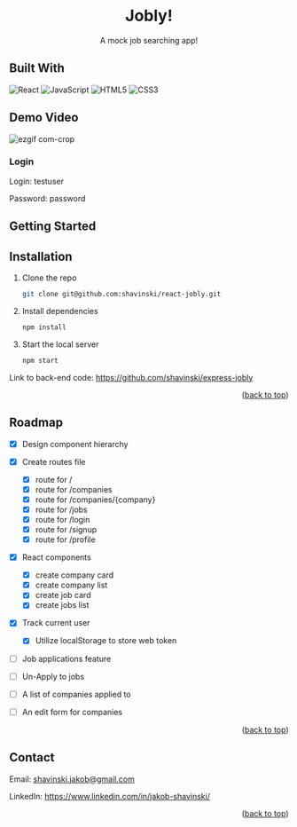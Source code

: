 <a name="readme-top"></a>

<!-- PROJECT HEADER-->
<br />
<div align="center">
  <h1 align="center">
    Jobly!
  </h1>
  <p>A mock job searching app!</p>
</div>


## Built With

![React](https://img.shields.io/badge/react-%2320232a.svg?style=for-the-badge&logo=react&logoColor=%2361DAFB)
![JavaScript](https://img.shields.io/badge/javascript-%23323330.svg?style=for-the-badge&logo=javascript&logoColor=%23F7DF1E)
![HTML5](https://img.shields.io/badge/html5-%23E34F26.svg?style=for-the-badge&logo=html5&logoColor=white)
![CSS3](https://img.shields.io/badge/css3-%231572B6.svg?style=for-the-badge&logo=css3&logoColor=white)


<!-- USAGE EXAMPLES -->
## Demo Video
![ezgif com-crop](https://github.com/shavinski/react-jobly/assets/104947296/7ad316be-43b4-423b-a10b-0991141e3319)

### Login
<p>Login: testuser</p>
<p>Password: password</p>


<!-- GETTING STARTED -->
## Getting Started

## Installation

1. Clone the repo
   ```sh
   git clone git@github.com:shavinski/react-jobly.git
   ```
2. Install dependencies
   ```sh
   npm install 
   ```
3. Start the local server
   ```sh
   npm start
   ```

Link to back-end code: 
https://github.com/shavinski/express-jobly

<p align="right">(<a href="#readme-top">back to top</a>)</p>


<!-- ROADMAP -->
## Roadmap

- [x] Design component hierarchy
- [x] Create routes file
    - [x] route for /
    - [x] route for /companies   
    - [x] route for /companies/{company}   
    - [x] route for /jobs
    - [x] route for /login
    - [x] route for /signup
    - [x] route for /profile
- [x] React components
    - [x] create company card
    - [x] create company list
    - [x] create job card
    - [x] create jobs list
- [x] Track current user
    - [x] Utilize localStorage to store web token
- [ ] Job applications feature
- [ ] Un-Apply to jobs
- [ ] A list of companies applied to
- [ ] An edit form for companies 


<p align="right">(<a href="#readme-top">back to top</a>)</p>

<!-- CONTACT -->
## Contact

Email: shavinski.jakob@gmail.com

LinkedIn: https://www.linkedin.com/in/jakob-shavinski/

<p align="right">(<a href="#readme-top">back to top</a>)</p>


